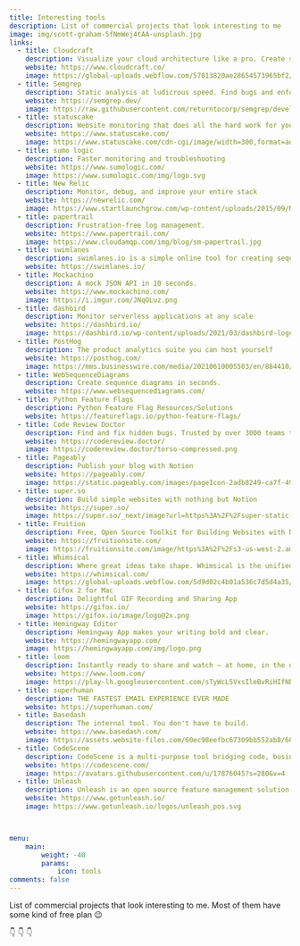 ```yaml
---
title: Interesting tools
description: List of commercial projects that look interesting to me
image: img/scott-graham-5fNmWej4tAA-unsplash.jpg
links:
  - title: Cloudcraft
    description: Visualize your cloud architecture like a pro. Create smart AWS diagrams
    website: https://www.cloudcraft.co/
    image: https://global-uploads.webflow.com/57013820ae28654573965bf2/570409f4f795da6141d7a581_cloudcraft-logo-with-text.svg
  - title: Semgrep
    description: Static analysis at ludicrous speed. Find bugs and enforce code standards
    website: https://semgrep.dev/
    image: https://raw.githubusercontent.com/returntocorp/semgrep/develop/semgrep.svg
  - title: statuscake
    description: Website monitoring that does all the hard work for you
    website: https://www.statuscake.com/
    image: https://www.statuscake.com/cdn-cgi/image/width=300,format=auto/wp-content/uploads/2021/06/Horizontal-Logo-Blackberry-Text.png
  - title: sumo logic
    description: Faster monitoring and troubleshooting
    website: https://www.sumologic.com/
    image: https://www.sumologic.com/img/logo.svg
  - title: New Relic
    description: Monitor, debug, and improve your entire stack
    website: https://newrelic.com/
    image: https://www.startlaunchgrow.com/wp-content/uploads/2015/09/NewRelic-logo-bug-300x300.png
  - title: papertrail
    description: Frustration-free log management.
    website: https://www.papertrail.com/
    image: https://www.cloudamqp.com/img/blog/sm-papertrail.jpg
  - title: swimlanes
    description: swimlanes.io is a simple online tool for creating sequence diagrams.
    website: https://swimlanes.io/
  - title: Mockachino
    description: A mock JSON API in 10 seconds.
    website: https://www.mockachino.com/
    image: https://i.imgur.com/JNqOLuz.png
  - title: dashbird
    description: Monitor serverless applications at any scale
    website: https://dashbird.io/
    image: https://dashbird.io/wp-content/uploads/2021/03/dashbird-logo@2x.png
  - title: PostHog
    description: The product analytics suite you can host yourself
    website: https://posthog.com/
    image: https://mms.businesswire.com/media/20210610005503/en/884410/22/posthog-logo-800x155.jpg
  - title: WebSequenceDiagrams
    description: Create sequence diagrams in seconds.
    website: https://www.websequencediagrams.com/
  - title: Python Feature Flags
    description: Python Feature Flag Resources/Solutions
    website: https://featureflags.io/python-feature-flags/
  - title: Code Review Doctor
    description: Find and fix hidden bugs. Trusted by over 3000 teams to instantly find and fix Python or Django mistakes, bugs, anti-patterns, and more.
    website: https://codereview.doctor/
    image: https://codereview.doctor/torso-compressed.png
  - title: Pageably
    description: Publish your blog with Notion
    website: https://pageably.com/
    image: https://static.pageably.com/images/pageIcon-2adb8249-ca7f-4911-99a7-c490563c797c
  - title: super.so
    description: Build simple websites with nothing but Notion
    website: https://super.so/
    image: https://super.so/_next/image?url=https%3A%2F%2Fsuper-static-assets.s3.amazonaws.com%2F63d59e6d-b08c-4594-ad51-94d30d455309%2Fimages%2F6892683c-fae1-4ea3-a2bb-e3708c739fa2.svg&w=640&q=80
  - title: Fruition
    description: Free, Open Source Toolkit for Building Websites with Notion
    website: https://fruitionsite.com/
    image: https://fruitionsite.com/image/https%3A%2F%2Fs3-us-west-2.amazonaws.com%2Fsecure.notion-static.com%2F4c44874f-e60d-4d55-a6cd-6c9e0fdb6c6d%2FIcon.png?table=block&id=771ef386-5724-4c27-b938-9734a9cbff44&spaceId=b3d4b7f7-483e-4fb6-8124-1a0208840515&width=250&userId=&cache=v2
  - title: Whimsical
    description: Where great ideas take shape. Whimsical is the unified workspace for thinking and collaboration.
    website: https://whimsical.com/
    image: https://global-uploads.webflow.com/5d9d02c4b01a536c7d5d4a35/5d9f669141d3077765d2af5b_whimsical-logo-on-color%402x.png
  - title: Gifox 2 for Mac
    description: Delightful GIF Recording and Sharing App
    website: https://gifox.io/
    image: https://gifox.io/image/logo@2x.png
  - title: Hemingway Editor
    description: Hemingway App makes your writing bold and clear.
    website: https://hemingwayapp.com/
    image: https://hemingwayapp.com/img/logo.png
  - title: loom
    description: Instantly ready to share and watch – at home, in the office, or a bit of both.
    website: https://www.loom.com/
    image: https://play-lh.googleusercontent.com/sTyWcL5VxsIleBvRiHIfNBCWAP73DlFvNJBrnH5sB33lchkTLuwO-OjmdnmzZT3pn84
  - title: superhuman
    description: THE FASTEST EMAIL EXPERIENCE EVER MADE
    website: https://superhuman.com/
  - title: Basedash
    description: The internal tool. You don't have to build.
    website: https://www.basedash.com/
    image: https://assets.website-files.com/60ec98eefbc67309bb552ab8/60f1e324e14c1d66aaa847fe_Lockup%20-%20Primary.svg
  - title: CodeScene
    description: CodeScene is a multi-purpose tool bridging code, business and people. See hidden risks and social patterns in your code. Prioritize and reduce technical debt.
    website: https://codescene.com/
    image: https://avatars.githubusercontent.com/u/17876045?s=280&v=4
  - title: Unleash
    description: Unleash is an open source feature management solution. It improves the workflow of your development team and leads to quicker software delivery. 
    website: https://www.getunleash.io/
    image: https://www.getunleash.io/logos/unleash_pos.svg



menu:
    main: 
        weight: -40
        params:
            icon: tools
comments: false
---
```


List of commercial projects that look interesting to me. Most of them have some kind of free plan :wink:

:point_down: :point_down: :point_down:
